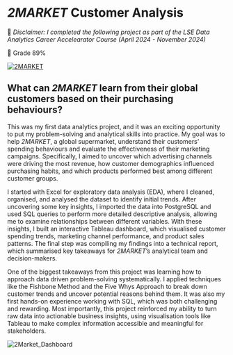 # *2MARKET* Customer Analysis

🔦 *Disclaimer: I completed the following project as part of the LSE Data Analytics Career Accelearator Course (April 2024 - November 2024)*

🔖 Grade 89%


[![2MARKET](https://github.com/user-attachments/assets/34d04e12-2c28-4866-8481-efc6590dc801)](https://github.com/TilaniDW/2Market/blob/main/2Market_images/2MARKET.png)


## What can *2MARKET* learn from their global customers based on their purchasing behaviours?

This was my first data analytics project, and it was an exciting opportunity to put my problem-solving and analytical skills into practice. My goal was to help *2MARKET*, a global supermarket, understand their customers’ spending behaviours and evaluate the effectiveness of their marketing campaigns. Specifically, I aimed to uncover which advertising channels were driving the most revenue, how customer demographics influenced purchasing habits, and which products performed best among different customer groups.

I started with Excel for exploratory data analysis (EDA), where I cleaned, organised, and analysed the dataset to identify initial trends. After uncovering some key insights, I imported the data into PostgreSQL and used SQL queries to perform more detailed descriptive analysis, allowing me to examine relationships between different variables. With these insights, I built an interactive Tableau dashboard, which visualised customer spending trends, marketing channel performance, and product sales patterns. The final step was compiling my findings into a technical report, which summarised key takeaways for *2MARKET*’s analytical team and decision-makers.

One of the biggest takeaways from this project was learning how to approach data driven problem-solving systematically. I applied techniques like the Fishbone Method and the Five Whys Approach to break down customer trends and uncover potential reasons behind them. It was also my first hands-on experience working with SQL, which was both challenging and rewarding. Most importantly, this project reinforced my ability to turn raw data into actionable business insights, using visualisation tools like Tableau to make complex information accessible and meaningful for stakeholders.



![2Market_Dashboard](https://github.com/user-attachments/assets/e7e65109-19c1-49b2-845a-4d01818e4d0a)
